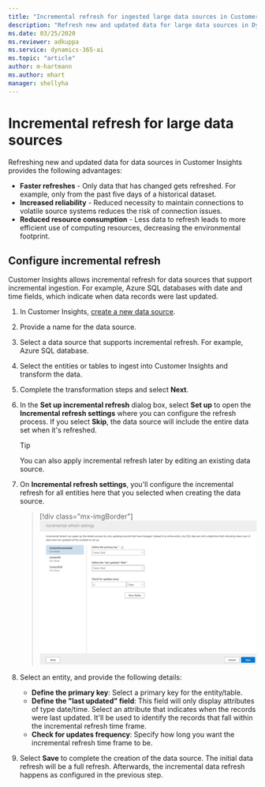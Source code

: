 ```yaml
---
title: "Incremental refresh for ingested large data sources in Customer Insights | Microsoft Docs"
description: "Refresh new and updated data for large data sources in Dynamics 365 Customer Insights."
ms.date: 03/25/2020
ms.reviewer: adkuppa
ms.service: dynamics-365-ai
ms.topic: "article"
author: m-hartmann
ms.author: mhart
manager: shellyha
---
```


# Incremental refresh for large data sources

Refreshing new and updated data for data sources in Customer Insights provides the following advantages:

- **Faster refreshes** - Only data that has changed gets refreshed. For example, only from the past five days of a historical dataset.
- **Increased reliability** - Reduced necessity to maintain connections to volatile source systems reduces the risk of connection issues.
- **Reduced resource consumption** - Less data to refresh leads to more efficient use of computing resources, decreasing the environmental footprint.

## Configure incremental refresh

Customer Insights allows incremental refresh for data sources that support incremental ingestion. For example, Azure SQL databases with date and time fields, which indicate when data records were last updated.

1. In Customer Insights, [create a new data source](pm-data-sources.md).

1. Provide a name for the data source.

1. Select a data source that supports incremental refresh. For example, Azure SQL database.

1. Select the entities or tables to ingest into Customer Insights and transform the data.

1. Complete the transformation steps and select **Next**.

1. In the **Set up incremental refresh** dialog box, select **Set up** to open the **Incremental refresh settings** where you can configure the refresh process. If you select **Skip**, the data source will include the entire data set when it's refreshed.
   > [!TIP]
   > You can also apply incremental refresh later by editing an existing data source.

1. On **Incremental refresh settings**, you'll configure the incremental refresh for all entities here that you selected when creating the data source.

   > [!div class="mx-imgBorder"]
   > ![Configure entities in a data source for incremental refresh](media/incremental-refresh-settings.png "Configure entities in a data source for incremental refresh")

1. Select an entity, and provide the following details:

   - **Define the primary key**: Select a primary key for the entity/table.
   - **Define the "last updated" field**: This field will only display attributes of type date/time. Select an attribute that indicates when the records were last updated. It'll be used to identify the records that fall within the incremental refresh time frame.
   - **Check for updates frequency**: Specify how long you want the incremental refresh time frame to be.

1. Select **Save** to complete the creation of the data source. The initial data refresh will be a full refresh. Afterwards, the incremental data refresh happens as configured in the previous step.
